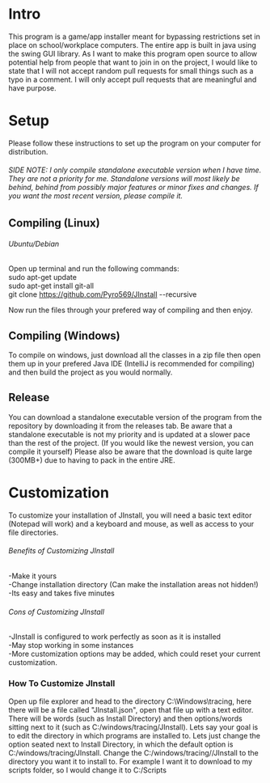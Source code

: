 # Intro
This program is a game/app installer meant for bypassing restrictions set in place on school/workplace computers. The entire app is built in java using the swing GUI library. As I want to make this program open source to allow potential help from people that want to join in on the project, I would like to state that I will not accept random pull requests for small things such as a typo in a comment. I will only accept pull requests that are meaningful and have purpose. 

# Setup
Please follow these instructions to set up the program on your computer for distribution.  
###### SIDE NOTE: I only compile standalone executable version when I have time. They are not a priority for me. Standalone versions will most likely be behind, behind from possibly major features or minor fixes and changes. If you want the most recent version, please compile it.
## Compiling (Linux)
###### Ubuntu/Debian
Open up terminal and run the following commands:  
sudo apt-get update  
sudo apt-get install git-all  
git clone https://github.com/Pyro569/JInstall --recursive  

Now run the files through your prefered way of compiling and then enjoy.
## Compiling (Windows)
To compile on windows, just download all the classes in a zip file then open them up in your prefered Java IDE (IntelliJ is recommended for compiling) and then build the project as you would normally.  
## Release
You can download a standalone executable version of the program from the repository by downloading it from the releases tab. Be aware that a standalone executable is not my priority and is updated at a slower pace than the rest of the project. (If you would like the newest version, you can compile it yourself) Please also be aware that the download is quite large (300MB+) due to having to pack in the entire JRE.

# Customization
To customize your installation of JInstall, you will need a basic text editor (Notepad will work) and a keyboard and mouse, as well as access to your file directories.

###### Benefits of Customizing JInstall
-Make it yours  
-Change installation directory (Can make the installation areas not hidden!)  
-Its easy and takes five minutes  

###### Cons of Customizing JInstall
-JInstall is configured to work perfectly as soon as it is installed  
-May stop working in some instances  
-More customization options may be added, which could reset your current customization.  

### How To Customize JInstall
Open up file explorer and head to the directory C:\Windows\tracing, here there will be a file called "JInstall.json", open that file up with a text editor.
There will be words (such as Install Directory) and then options/words sitting next to it (such as C:/windows/tracing/JInstall). Lets say your goal is to edit the directory in which programs are installed to. Lets just change the option seated next to Install Directory, in which the default option is C:/windows/tracing/JInstall. Change the C:/windows/tracing//JInstall to the directory you want it to install to. For example I want it to download to my scripts folder, so I would change it to C:/Scripts
